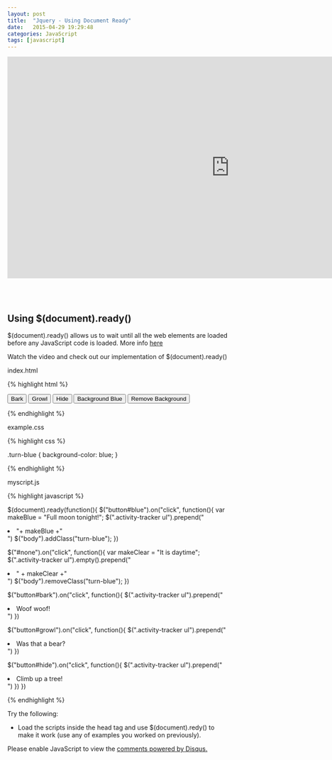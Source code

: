 ```yaml
---
layout: post
title:  "Jquery - Using Document Ready"
date:   2015-04-29 19:29:48
categories: JavaScript
tags: [javascript]
---
```


<iframe src="https://player.vimeo.com/video/127521191" width="1000" height="500" frameborder="0" webkitallowfullscreen mozallowfullscreen allowfullscreen></iframe>

<br><br>

<h2>Using $(document).ready()</h2>

<p>$(document).ready() allows us to wait until all the web elements are loaded before any JavaScript code is loaded. More info <a href="http://learn.jquery.com/using-jquery-core/document-ready/" target="_blank">here</a></p>

<p>Watch the video and check out our implementation of $(document).ready()</p>

index.html

{% highlight html %}

<!DOCTYPE html>
<html>
  <head>
    <link rel="stylesheet" type="text/css" href="css/example.css">
    <script src="scripts/jquery-1.11.3.js"></script>
    <script src="scripts/myscript.js"></script>
  </head>
  <body>
    <div class="actions">
      <button id="bark">Bark</button>
      <button id="growl">Growl</button>
      <button id="hide">Hide</button>
      <button id="blue">Background Blue</button>
      <button id="none">Remove Background</button>
    </div>
    <div class="activity-tracker">
      <ul></ul>
    </div>  
  </body>  
</html>


{% endhighlight %}

example.css

{% highlight css %}

.turn-blue {
  background-color: blue;
}

{% endhighlight %}

myscript.js

{% highlight javascript %}

$(document).ready(function(){
  $("button#blue").on("click", function(){
    var makeBlue = "Full moon tonight!";
    $(".activity-tracker ul").prepend("<li>"+ makeBlue +"</li>")
    $("body").addClass("turn-blue");
  })

  $("#none").on("click", function(){
    var makeClear = "It is daytime";
    $(".activity-tracker ul").empty().prepend("<li>" + makeClear +"</li>")
    $("body").removeClass("turn-blue");
  })

  $("button#bark").on("click", function(){
    $(".activity-tracker ul").prepend("<li>Woof woof!</li>")
  })

  $("button#growl").on("click", function(){
    $(".activity-tracker ul").prepend("<li>Was that a bear?</li>")
  })

  $("button#hide").on("click", function(){
    $(".activity-tracker ul").prepend("<li>Climb up a tree!</li>")
  })
})

{% endhighlight %}

<p>Try the following:</p>
<ul>
  <li>Load the scripts inside the head tag and use $(document).redy() to make it work (use any of examples you worked on previously).</li>
</ul> 


<div id="disqus_thread"></div>
<script type="text/javascript">
    /* * * CONFIGURATION VARIABLES * * */
    var disqus_shortname = 'devschool';

    /* * * DON'T EDIT BELOW THIS LINE * * */
    (function() {
        var dsq = document.createElement('script'); dsq.type = 'text/javascript'; dsq.async = true;
        dsq.src = '//' + disqus_shortname + '.disqus.com/embed.js';
        (document.getElementsByTagName('head')[0] || document.getElementsByTagName('body')[0]).appendChild(dsq);
    })();
</script>
<noscript>Please enable JavaScript to view the <a href="https://disqus.com/?ref_noscript" rel="nofollow">comments powered by Disqus.</a></noscript>
